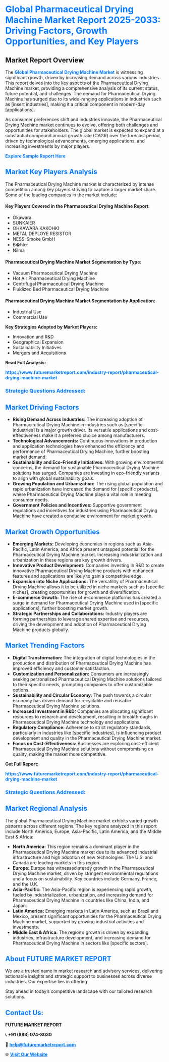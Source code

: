 <h1 style="color: #007BFF;">Global Pharmaceutical Drying Machine Market Report 2025-2033: Driving Factors, Growth Opportunities, and Key Players</h1>

<section id="overview">
<h2>Market Report Overview</h2>
<p>The <a href="https://www.futuremarketreport.com/industry-report/pharmaceutical-drying-machine-market" style="color: #007BFF; text-decoration: none;"><strong>Global Pharmaceutical Drying Machine Market</strong></a> is witnessing significant growth, driven by increasing demand across various industries. This report delves into the key aspects of the Pharmaceutical Drying Machine market, providing a comprehensive analysis of its current status, future potential, and challenges. The demand for Pharmaceutical Drying Machine has surged due to its wide-ranging applications in industries such as [insert industries], making it a critical component in modern-day [applications].</p>
<p>As consumer preferences shift and industries innovate, the Pharmaceutical Drying Machine market continues to evolve, offering both challenges and opportunities for stakeholders. The global market is expected to expand at a substantial compound annual growth rate (CAGR) over the forecast period, driven by technological advancements, emerging applications, and increasing investments by major players.</p>
</section>

<section id="overview">
<p><a href="https://www.futuremarketreport.com/request-sample/reportId=85582" style="color: #007BFF; text-decoration: none;"><strong>Explore Sample Report Here</strong></a></p>
</section>

<section id="key-players">
<h2 style="color: #007BFF;">Market Key Players Analysis</h2>
<p>The Pharmaceutical Drying Machine market is characterized by intense competition among key players striving to capture a larger market share. Some of the leading companies in the market include:</p>
<h4>Key Players Covered in the Pharmaceutical Drying Machine Report:</h4>
<ul><li>Okawara</li><li>SUNKAIER</li><li>OHKAWARA KAKOHKI</li><li>METAL DEPLOYE RESISTOR</li><li>NESS-Smoke GmbH</li><li>B�hler</li><li>Nilma</li></ul>
<h4>Pharmaceutical Drying Machine Market Segmentation by Type:</h4>
<ul><li>Vacuum Pharmaceutical Drying Machine</li><li>Hot Air Pharmaceutical Drying Machine</li><li>Centrifugal Pharmaceutical Drying Machine</li><li>Fluidized Bed Pharmaceutical Drying Machine</li></ul>

<h4>Pharmaceutical Drying Machine Market Segmentation by Application:</h4>
<ul><li>Industrial Use</li><li>Commercial Use</li></ul>
<p><strong>Key Strategies Adopted by Market Players:</strong></p>
<ul>
<li>Innovation and R&D</li>
<li>Geographical Expansion</li>
<li>Sustainability Initiatives</li>
<li>Mergers and Acquisitions</li>
</ul>
</section>

<section>
<p><strong>Read Full Analysis: </strong></p><a href="https://www.futuremarketreport.com/industry-report/pharmaceutical-drying-machine-market" style="color: #007BFF; text-decoration: none;"><strong>https://www.futuremarketreport.com/industry-report/pharmaceutical-drying-machine-market</strong></a>
<h3 style="color: #007BFF;">Strategic Questions Addressed:</h3>
</section>

<section id="driving-factors">
<h2 style="color: #007BFF;">Market Driving Factors</h2>
<ul>
<li><strong>Rising Demand Across Industries:</strong> The increasing adoption of Pharmaceutical Drying Machine in industries such as [specific industries] is a major growth driver. Its versatile applications and cost-effectiveness make it a preferred choice among manufacturers.</li>
<li><strong>Technological Advancements:</strong> Continuous innovations in production and application technologies have enhanced the efficiency and performance of Pharmaceutical Drying Machine, further boosting market demand.</li>
<li><strong>Sustainability and Eco-Friendly Initiatives:</strong> With growing environmental concerns, the demand for sustainable Pharmaceutical Drying Machine solutions has surged. Companies are investing in eco-friendly variants to align with global sustainability goals.</li>
<li><strong>Growing Population and Urbanization:</strong> The rising global population and rapid urbanization have increased the demand for [specific products], where Pharmaceutical Drying Machine plays a vital role in meeting consumer needs.</li>
<li><strong>Government Policies and Incentives:</strong> Supportive government regulations and incentives for industries using Pharmaceutical Drying Machine have created a conducive environment for market growth.</li>
</ul>
</section>

<section id="growth-opportunities">
<h2 style="color: #007BFF;">Market Growth Opportunities</h2>
<ul>
<li><strong>Emerging Markets:</strong> Developing economies in regions such as Asia-Pacific, Latin America, and Africa present untapped potential for the Pharmaceutical Drying Machine market. Increasing industrialization and urbanization in these regions are key growth drivers.</li>
<li><strong>Innovative Product Development:</strong> Companies investing in R&D to create innovative Pharmaceutical Drying Machine products with enhanced features and applications are likely to gain a competitive edge.</li>
<li><strong>Expansion into Niche Applications:</strong> The versatility of Pharmaceutical Drying Machine allows it to be utilized in niche markets such as [specific niches], creating opportunities for growth and diversification.</li>
<li><strong>E-commerce Growth:</strong> The rise of e-commerce platforms has created a surge in demand for Pharmaceutical Drying Machine used in [specific applications], further boosting market growth.</li>
<li><strong>Strategic Partnerships and Collaborations:</strong> Industry players are forming partnerships to leverage shared expertise and resources, driving the development and adoption of Pharmaceutical Drying Machine products globally.</li>
</ul>
</section>

<section id="trending-factors">
<h2 style="color: #007BFF;">Market Trending Factors</h2>
<ul>
<li><strong>Digital Transformation:</strong> The integration of digital technologies in the production and distribution of Pharmaceutical Drying Machine has improved efficiency and customer satisfaction.</li>
<li><strong>Customization and Personalization:</strong> Consumers are increasingly seeking personalized Pharmaceutical Drying Machine solutions tailored to their specific needs, prompting companies to offer customizable options.</li>
<li><strong>Sustainability and Circular Economy:</strong> The push towards a circular economy has driven demand for recyclable and reusable Pharmaceutical Drying Machine solutions.</li>
<li><strong>Increased Investment in R&D:</strong> Companies are allocating significant resources to research and development, resulting in breakthroughs in Pharmaceutical Drying Machine technology and applications.</li>
<li><strong>Regulatory Compliance:</strong> Adherence to strict regulatory standards, particularly in industries like [specific industries], is influencing product development and quality in the Pharmaceutical Drying Machine market.</li>
<li><strong>Focus on Cost-Effectiveness:</strong> Businesses are exploring cost-efficient Pharmaceutical Drying Machine solutions without compromising on quality, making the market more competitive.</li>
</ul>
</section>

<section>
<p><strong>Get Full Report: </strong></p><a href="https://www.futuremarketreport.com/industry-report/pharmaceutical-drying-machine-market" style="color: #007BFF; text-decoration: none;"><strong>https://www.futuremarketreport.com/industry-report/pharmaceutical-drying-machine-market</strong></a>
<h3 style="color: #007BFF;">Strategic Questions Addressed:</h3>
</section>


<section id="regional-analysis">
<h2 style="color: #007BFF;">Market Regional Analysis</h2>
<p>The global Pharmaceutical Drying Machine market exhibits varied growth patterns across different regions. The key regions analyzed in this report include North America, Europe, Asia-Pacific, Latin America, and the Middle East & Africa:</p>
<ul>
<li><strong>North America:</strong> This region remains a dominant player in the Pharmaceutical Drying Machine market due to its advanced industrial infrastructure and high adoption of new technologies. The U.S. and Canada are leading markets in this region.</li>
<li><strong>Europe:</strong> Europe has witnessed steady growth in the Pharmaceutical Drying Machine market, driven by stringent environmental regulations and a focus on sustainability. Key countries include Germany, France, and the U.K.</li>
<li><strong>Asia-Pacific:</strong> The Asia-Pacific region is experiencing rapid growth, fueled by industrialization, urbanization, and increasing demand for Pharmaceutical Drying Machine in countries like China, India, and Japan.</li>
<li><strong>Latin America:</strong> Emerging markets in Latin America, such as Brazil and Mexico, present significant opportunities for the Pharmaceutical Drying Machine market, supported by growing industrial activities and investments.</li>
<li><strong>Middle East & Africa:</strong> The region’s growth is driven by expanding industries, infrastructure development, and increasing demand for Pharmaceutical Drying Machine in sectors like [specific sectors].</li>
</ul>
</section>

<footer>
<h2 style="color: #007BFF;">About FUTURE MARKET REPORT</h2>
<p>We are a trusted name in market research and advisory services, delivering actionable insights and strategic support to businesses across diverse industries. Our expertise lies in offering:</p>

<p>Stay ahead in today’s competitive landscape with our tailored research solutions.</p>

<h2 style="color: #007BFF;">Contact Us:</h2>
<p><strong>FUTURE MARKET REPORT</strong></p>
<p>📞 <strong>+91 (883) 074-8030</strong></p>
<p>📧 <strong><a href="mailto:help@futuremarketreport.com" style="color: #007BFF;">help@futuremarketreport.com</a></strong></p>
<p>🌐 <strong><a href="https://www.futuremarketreport.com/" style="color: #007BFF;">Visit Our Website</a></strong></p>
</footer>